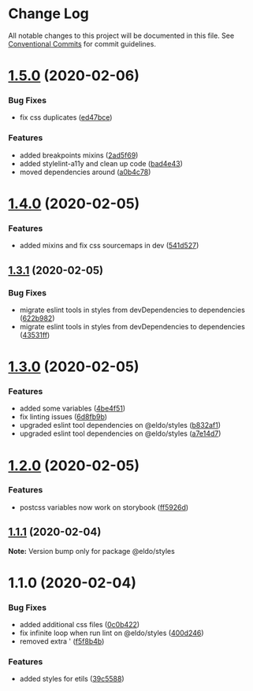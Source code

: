 # Change Log

All notable changes to this project will be documented in this file.
See [Conventional Commits](https://conventionalcommits.org) for commit guidelines.

# [1.5.0](http://134.209.96.47:4873/-/web/detail/@eldo/styles/compare/@eldo/styles@1.4.0...@eldo/styles@1.5.0) (2020-02-06)


### Bug Fixes

* fix css duplicates ([ed47bce](http://134.209.96.47:4873/-/web/detail/@eldo/styles/commits/ed47bced85efd5912157ff64ea842b2c1165b37b))


### Features

* added breakpoints mixins ([2ad5f69](http://134.209.96.47:4873/-/web/detail/@eldo/styles/commits/2ad5f69326e6585611f44f04f026a2fa0f326b22))
* added stylelint-a11y and clean up code ([bad4e43](http://134.209.96.47:4873/-/web/detail/@eldo/styles/commits/bad4e439c5914339dd1539970fde0d7816b55ae5))
* moved dependencies around ([a0b4c78](http://134.209.96.47:4873/-/web/detail/@eldo/styles/commits/a0b4c78559c3d13295481fcdfbbf42ce8a6bef85))





# [1.4.0](https://github.com/Lilmortal/eldo/compare/@eldo/styles@1.3.1...@eldo/styles@1.4.0) (2020-02-05)


### Features

* added mixins and fix css sourcemaps in dev ([541d527](https://github.com/Lilmortal/eldo/commit/541d527ee17f7617545b0485555edd934446a340))





## [1.3.1](https://github.com/Lilmortal/eldo/compare/@eldo/styles@1.3.0...@eldo/styles@1.3.1) (2020-02-05)


### Bug Fixes

* migrate eslint tools in styles from devDependencies to dependencies ([622b982](https://github.com/Lilmortal/eldo/commit/622b982756880bb8eba25c997edaa67f5555b4da))
* migrate eslint tools in styles from devDependencies to dependencies ([43531ff](https://github.com/Lilmortal/eldo/commit/43531ff7e775652d468180cc295b3b6beb9ba3ac))





# [1.3.0](https://github.com/Lilmortal/eldo/compare/@eldo/styles@1.2.0...@eldo/styles@1.3.0) (2020-02-05)


### Features

* added some variables ([4be4f51](https://github.com/Lilmortal/eldo/commit/4be4f5185702dda7ee2da4caf33df1632d4a94e9))
* fix linting issues ([6d8fb9b](https://github.com/Lilmortal/eldo/commit/6d8fb9b27dca14617aa1819796c9857f3806d0c9))
* upgraded eslint tool dependencies on @eldo/styles ([b832af1](https://github.com/Lilmortal/eldo/commit/b832af12cf48c1e79e792df5c9994dc54522f14e))
* upgraded eslint tool dependencies on @eldo/styles ([a7e14d7](https://github.com/Lilmortal/eldo/commit/a7e14d792e11f04a576f532186e975ae362e3eba))





# [1.2.0](https://github.com/Lilmortal/eldo/compare/@eldo/styles@1.1.1...@eldo/styles@1.2.0) (2020-02-05)


### Features

* postcss variables now work on storybook ([ff5926d](https://github.com/Lilmortal/eldo/commit/ff5926d2ffa985c86e80e131a2af0aa88fab51a2))





## [1.1.1](https://github.com/Lilmortal/eldo/compare/@eldo/styles@1.1.0...@eldo/styles@1.1.1) (2020-02-04)

**Note:** Version bump only for package @eldo/styles





# 1.1.0 (2020-02-04)


### Bug Fixes

* added additional css files ([0c0b422](https://github.com/Lilmortal/eldo/commit/0c0b4224fb14b069610d1821f12e345a37126bea))
* fix infinite loop when run lint on @eldo/styles ([400d246](https://github.com/Lilmortal/eldo/commit/400d246ed11aefd1893b88aa5a5b404d53a04f59))
* removed extra ' ([f5f8b4b](https://github.com/Lilmortal/eldo/commit/f5f8b4b76373f251e4d9f144d6c153f4d24a445f))


### Features

* added styles for etils ([39c5588](https://github.com/Lilmortal/eldo/commit/39c5588fb2d10f409400aa6801927dbc20f76c37))
